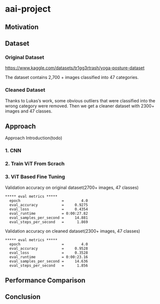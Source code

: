 # aai-project

## Motivation

## Dataset

### Original Dataset

https://www.kaggle.com/datasets/tr1gg3rtrash/yoga-posture-dataset

The dataset contains 2,700 + images classified into 47 categories.

### Cleaned Dataset

Thanks to Lukas’s work, some obvious outliers that were classified into the wrong category were removed.
Then we get a cleaner dataset with 2300+ images and 47 classes.

## Approach

Approach Introduction(todo)

### 1. CNN

### 2. Train ViT From Scrach

### 3. ViT Based Fine Tuning

Validation accuracy on original dataset(2700+ images, 47 classes)

```
***** eval metrics *****
  epoch                   =        4.0
  eval_accuracy           =     0.9275
  eval_loss               =     0.4354
  eval_runtime            = 0:00:27.82
  eval_samples_per_second =     14.881
  eval_steps_per_second   =      1.869
```

Validation accuracy on cleaned dataset(2300+ images, 47 classes)

```
***** eval metrics *****
  epoch                   =        4.0
  eval_accuracy           =     0.9528
  eval_loss               =     0.3528
  eval_runtime            = 0:00:23.16
  eval_samples_per_second =     14.636
  eval_steps_per_second   =      1.856

```

## Performance Comparison

## Conclusion
